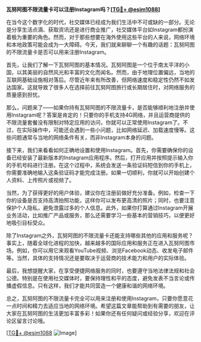**瓦努阿图不限流量卡可以注册Instagram吗？[[TG💪+ @esim1088](https://t.me/s/esim1088)]**

在当今这个数字化的时代，社交媒体已经成为我们生活中不可或缺的一部分。无论是分享生活点滴、获取资讯还是进行商业推广，社交媒体平台如Instagram都扮演着极为重要的角色。然而，对于那些想要在海外使用这些平台的人来说，网络环境和本地政策可能会成为一大障碍。今天，我们就来聊聊一个有趣的话题：瓦努阿图的不限流量卡是否可以用来注册Instagram。

首先，让我们了解一下瓦努阿图的基本情况。瓦努阿图是一个位于南太平洋的小国，以其美丽的自然风光和丰富的文化而闻名。然而，由于地理位置偏远，当地的互联网基础设施相对落后。尽管近年来有所改善，但网络速度和稳定性仍然不如发达国家。这就导致了很多人在选择前往瓦努阿图旅行或长期居住时，对网络服务的质量感到担忧。

那么，问题来了——如果你持有瓦努阿图的不限流量卡，是否能够顺利地注册并使用Instagram呢？答案是肯定的！只要你的手机支持4G网络，并且运营商提供的不限流量套餐没有限制对特定应用的访问，你就可以正常使用Instagram了。不过，在实际操作中，可能还会遇到一些小问题，比如网络延迟、加载速度慢等。这些问题通常与当地的网络条件有关，而非Instagram本身的问题。

接下来，我们来看看如何正确地设置和使用Instagram。首先，你需要确保你的设备已经安装了最新版本的Instagram应用程序。然后，打开应用并按照提示输入你的手机号码进行注册。在这个过程中，系统会发送一条验证码短信到你的手机上，你需要准确地输入这条验证码才能完成注册。如果一切顺利，你就可以开始创建个人资料、上传照片或视频了。

当然，为了获得更好的用户体验，建议你在注册前做好充分准备。例如，检查一下你的设备是否支持高清拍照功能，这样你可以发布更高清的照片；同时，也要注意保护个人隐私，避免泄露过多的个人信息。此外，如果你打算通过Instagram开展业务活动，比如推广产品或服务，那么还需要学习一些基本的营销技巧，以便更好地吸引目标受众。

除了Instagram之外，瓦努阿图的不限流量卡还能支持哪些其他的应用和服务呢？事实上，随着全球化进程的加快，越来越多的国际应用和服务正在进入瓦努阿图市场。例如，你可以用它来观看YouTube视频、浏览Facebook动态、收发电子邮件等。当然，具体的支持情况还是要取决于运营商的技术能力和用户的实际体验。

最后，我想提醒大家，在享受便捷网络服务的同时，也要遵守当地法律法规和社会公德。特别是在使用社交媒体时，要保持理性和平的态度，避免发表不当言论或传播虚假信息。只有这样，我们才能共同营造一个健康和谐的网络环境。

总之，瓦努阿图的不限流量卡完全可以用来注册和使用Instagram，只要你愿意花一点时间和精力去适应当地的网络环境。希望这篇文章能帮助到有需要的朋友，让大家在瓦努阿图的生活更加丰富多彩！如果你还有任何疑问或经验分享，欢迎在评论区留言讨论哦。

[[TG💪+ @esim1088](https://t.me/s/esim1088) ![Image](https://i.postimg.cc/4NQfJmqS/Snipaste-2025-05-13-00-14-12.png)]